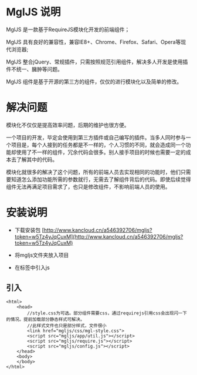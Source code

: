 # MglJS 说明

MglJS 是一款基于RequireJS模块化开发的前端组件；

MglJS 具有良好的兼容性，兼容IE8+、Chrome、Firefox、Safari、Opera等现代浏览器;

MglJS 整合jQuery、常规插件，只需按照规范引用组件，解决多人开发是使用插件不统一、臃肿等问题。

MglJS 组件是基于开源的第三方的组件，仅仅的进行模块化以及简单的修改。

# 解决问题

模块化不仅仅是提高效率问题，后期的维护也很方便。

一个项目的开发，毕定会使用到第三方插件或自己编写的插件。当多人同时参与一个项目是，每个人接到的任务都是不一样的，个人习惯的不同，就会造成同一个功能却使用了不一样的组件，冗余代码会很多。别人接手项目的时候也需要一定的成本去了解其中的代码。

模块化就很多的解决了这个问题，所有的前端人员去实现相同的功能时，他们只需要知道怎么添加功能所需的参数就行，无需去了解组件背后的代码。即使后续觉得组件无法再满足项目需求了，也只是修改组件，不影响前端人员的使用。

# 安装说明

* 下载安装包 [http://www.kancloud.cn/a546392706/mgljs?token=w5Tz4yJqCuxM](http://www.kancloud.cn/a546392706/mgljs?token=w5Tz4yJqCuxM)

* 将mgljs文件夹放入项目

* 在<head>标签中引入js

## 引入

~~~
<html>
    <head>
        //style.css为可选。部分组件需要css，通过requirejs引用css会出现闪一下的情况。提前加载部分静态样式可解决。
        //此样式文件也只是部分样式，文件很小
        <link href="mgljs/css/mgl-style.css">   
        <script src="mgljs/app/util.js"></script>
        <script src="mgljs/require.js"></script>
        <script src="mgljs/config.js"></script>
    </head>
    <body>
    </body>
</html>
~~~


